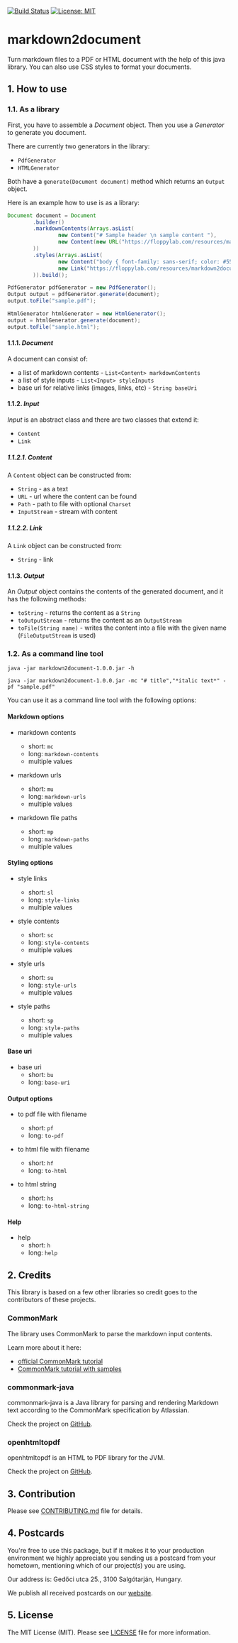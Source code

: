 [![Build Status](https://travis-ci.org/floppylab/markdown2document.svg?branch=master)](https://travis-ci.org/floppylab/markdown2document) 
[![License: MIT](https://img.shields.io/badge/License-MIT-blue.svg)](LICENCE)

# markdown2document

Turn markdown files to a PDF or HTML document with the help of this java library. You can also use CSS styles to format your documents.

## 1. How to use

### 1.1. As a library

First, you have to assemble a _Document_ object. Then you use a _Generator_ to generate you document.

There are currently two generators in the library:
- `PdfGenerator`
- `HTMLGenerator`

Both have a `generate(Document document)` method which returns an `Output` object.

Here is an example how to use is as a library:

``` java
Document document = Document
        .builder()
        .markdownContents(Arrays.asList(
                new Content("# Sample header \n sample content "),
                new Content(new URL("https://floppylab.com/resources/markdown2document/sample.md"))
        ))
        .styles(Arrays.asList(
                new Content("body { font-family: sans-serif; color: #555; /* some comment*/ }"),
                new Link("https://floppylab.com/resources/markdown2document/sample.css")
        )).build();

PdfGenerator pdfGenerator = new PdfGenerator();
Output output = pdfGenerator.generate(document);
output.toFile("sample.pdf");

HtmlGenerator htmlGenerator = new HtmlGenerator();
output = htmlGenerator.generate(document);
output.toFile("sample.html");
```

#### 1.1.1. _Document_

A document can consist of:
- a list of markdown contents - `List<Content> markdownContents`
- a list of style inputs - `List<Input> styleInputs`
- base uri for relative links (images, links, etc) - `String baseUri`

#### 1.1.2. _Input_

_Input_ is an abstract class and there are two classes that extend it:

- `Content` 
- `Link`

##### 1.1.2.1. _Content_

A `Content` object can be constructed from:
- `String` - as a text
- `URL` - url where the content can be found
- `Path` - path to file with optional `Charset`
- `InputStream` - stream with content

##### 1.1.2.2. _Link_

A `Link` object can be constructed from:
- `String` - link

#### 1.1.3. _Output_

An _Output_ object contains the contents of the generated document, and it has the following methods:
- `toString` - returns the content as a `String`
- `toOutputStream` - returns the content as an `OutputStream`
- `toFile(String name)` - writes the content into a file with the given name (`FileOutputStream` is used)

### 1.2. As a command line tool

```
java -jar markdown2document-1.0.0.jar -h

java -jar markdown2document-1.0.0.jar -mc "# title","*italic text*" -pf "sample.pdf"
```

You can use it as a command line tool with the following options:

#### Markdown options
- markdown contents
    - short: `mc`
    - long: `markdown-contents`
    - multiple values

- markdown urls
    - short: `mu`
    - long: `markdown-urls`
    - multiple values

- markdown file paths
    - short: `mp`
    - long: `markdown-paths`
    - multiple values

#### Styling options
- style links
    - short: `sl`
    - long: `style-links`
    - multiple values

- style contents
    - short: `sc`
    - long: `style-contents`
    - multiple values

- style urls
    - short: `su`
    - long: `style-urls`
    - multiple values

- style paths
    - short: `sp`
    - long: `style-paths`
    - multiple values

#### Base uri 
- base uri
    - short: `bu`
    - long: `base-uri`

#### Output options 
- to pdf file with filename
    - short: `pf`
    - long: `to-pdf`

- to html file with filename
    - short: `hf`
    - long: `to-html`

- to html string
    - short: `hs`
    - long: `to-html-string`

#### Help
- help
    - short: `h`
    - long: `help`


## 2. Credits

This library is based on a few other libraries so credit goes to the contributors of these projects.

### CommonMark 

The library uses CommonMark to parse the markdown input contents.

Learn more about it here: 
- [official CommonMark tutorial](https://commonmark.org/help/tutorial/)
- [CommonMark tutorial with samples](https://github.com/thephpleague/commonmark/blob/master/tests/benchmark/sample.md)

### commonmark-java

commonmark-java is a Java library for parsing and rendering Markdown text according to the CommonMark specification by Atlassian.

Check the project on [GitHub](https://github.com/atlassian/commonmark-java).

### openhtmltopdf

openhtmltopdf is an HTML to PDF library for the JVM.

Check the project on [GitHub](https://github.com/danfickle/openhtmltopdf).

## 3. Contribution

Please see [CONTRIBUTING.md](CONTRIBUTING.md) file for details.

## 4. Postcards
You're free to use this package, but if it makes it to your production environment we highly appreciate you sending us a postcard from your hometown, mentioning which of our project(s) you are using.

Our address is: Gedőci utca 25., 3100 Salgótarján, Hungary.

We publish all received postcards on our [website](https://floppylab.com).

## 5. License
The MIT License (MIT). Please see [LICENSE](LICENSE) file for more information.
